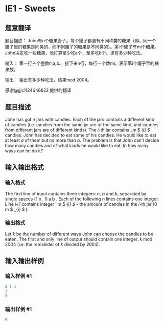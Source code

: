 # IE1 - Sweets

## 题意翻译

题目描述： John有n个糖果管子。每个罐子都装有不同种类的糖果（即，同一个罐子里的糖果是同类的，而不同罐子的糖果是不同类的）。第i个罐子有mi个糖果。 John决定吃一些糖果，他打算至少吃a个，至多吃b个。求有多少种吃法。

输入： 第一行三个整数n,a,b。 接下来n行，每行一个数mi，表示第i个罐子里的糖果数。

输出： 输出有多少种吃法，结果mod 2004。

感谢@gjc1124646822 提供的翻译

## 题目描述

John has got _n_ jars with candies. Each of the jars contains a different kind of candies (i.e. candies from the same jar are of the same kind, and candies from different jars are of different kinds). The _i_-th jar contains _m $ _{i} $_ candies. John has decided to eat some of his candies. He would like to eat at least _a_ of them but no more than _b_. The problem is that John can't decide how many candies and of what kinds he would like to eat. In how many ways can he do it?

## 输入输出格式

### 输入格式

The first line of input contains three integers: _n_, _a_ and _b_, separated by single spaces (1 n , 0 a b . Each of the following _n_ lines contains one integer. Line _i+1_ contains integer _m $ _{i} $_ - the amount of candies in the _i_-th jar (0 m $ _{i} $ ).

### 输出格式

Let _k_ be the number of different ways John can choose the candies to be eaten. The first and only line of output should contain one integer: _k_ mod 2004 (i.e. the remainder of _k_ divided by 2004).

## 输入输出样例

### 输入样例 #1

```cpp
2 1 3
3
5
```


### 输出样例 #1

```cpp
9
```


